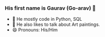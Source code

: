 ### His first name is Gaurav (Go-arav) 👋
- 🔭 He mostly code in Python, SQL
- 💬 He also likes to talk about Art paintings.
- 😄 Pronouns: His/Him

<!--
**ggurjar333/ggurjar333** is a ✨ _special_ ✨ repository because its `README.md` (this file) appears on your GitHub profile.

Here are some ideas to get you started:

-->
